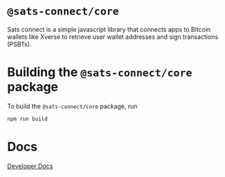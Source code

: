 # `@sats-connect/core`

Sats connect is a simple javascript library that connects apps to Bitcoin wallets like Xverse to retrieve user wallet addresses and sign transactions (PSBTs).

# Building the `@sats-connect/core` package

To build the `@sats-connect/core` package, run

```bash
npm run build
```

# Docs

[Developer Docs](https://docs.xverse.app/sats-connect/)
